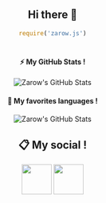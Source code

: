 <div align="center">

## Hi there 👋
```js
require('zarow.js')
```
#

#### ⚡ My GitHub Stats !
![Zarow's GitHub Stats](https://github-readme-stats.vercel.app/api?username=Zarow-01&show_icons=true&theme=dark)

#### 🦈 My favorites languages !
![Zarow's GitHub Stats](https://github-readme-stats.vercel.app/api/top-langs/?username=Zarow-01&layout=compact&theme=dark)

#### 

## 📋 My social !

<a href="https://discord.com/users/372771862960275456"><img src="https://i.imgur.com/7GB2pPW.png" height="60px"></a>
<a href="https://github.com/Zarow-01/ReadMe"><img src="https://i.imgur.com/Jf9shUY.png" height="60px"></a>
</div>
